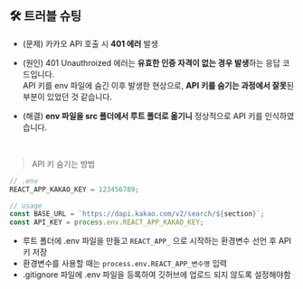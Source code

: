 ## 🛠 트러블 슈팅

- (문제) 카카오 API 호출 시 **401 에러** 발생

- (원인) 401 Unauthroized 에러는 **유효한 인증 자격이 없는 경우 발생**하는 응답 코드입니다.  
  API 키를 env 파일에 숨긴 이후 발생한 현상으로, **API 키를 숨기는 과정에서 잘못**된 부분이 있었던 것 같습니다.

- (해결) **env 파일을 src 폴더에서 루트 폴더로 옮기니** 정상적으로 API 키를 인식하였습니다.

<br>

> API 키 숨기는 방법

```javascript
// .env
REACT_APP_KAKAO_KEY = 123456789;

// usage
const BASE_URL = `https://dapi.kakao.com/v2/search/${section}`;
const API_KEY = process.env.REACT_APP_KAKAO_KEY;
```

- 루트 폴더에 .env 파일을 만들고 `REACT_APP_` 으로 시작하는 환경변수 선언 후 API 키 저장
- 환경변수를 사용할 때는 `process.env.REACT_APP_변수명` 입력
- .gitignore 파일에 .env 파일을 등록하여 깃허브에 업로드 되지 않도록 설정해야함
